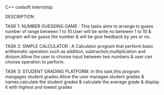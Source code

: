 C++ codsoft internship:

 DESCRIPTION 
 
 TASK 1:
 NUMBER GUESSING GAME :
                                    This tasks aims to arrange to guess number of range between 1 to 10.User will be write no between 1 to 10
                                    & program will be guess the number & will be give feedback by yes or no.

  TASK 2:
  SIMPLE CALCULATOR :
                          A Calculator program that perform basic arithematic operation such as addition,
                          subtraction,multiplication and divison.Allow the user  to choose input between two numbers & 
                          user can choose operation to perform.

  TASK 3: 
  STUDENT GRADING PLATFORM:
In this task,this program mangages student grades.Allow the user manages student grades & names.calculate the student
grades & calculate the average grade & display it with highest and lowest grades 
